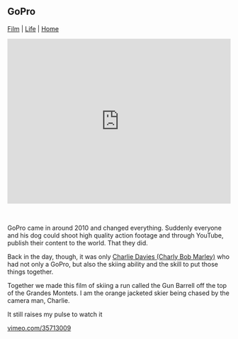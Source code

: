 ## GoPro

[Film](./) | [Life](../) | [Home](../../..)

<div style="padding:73.75% 0 0 0;position:relative;"><iframe src="https://player.vimeo.com/video/35713009?title=0&byline=0&portrait=0&autoplay=1" style="position:absolute;top:0;left:0;width:100%;height:100%;" frameborder="0" allow="autoplay; fullscreen" allowfullscreen></iframe></div><script src="https://player.vimeo.com/api/player.js"></script>

<div style="height: 32px"></div>

GoPro came in around 2010 and changed everything. Suddenly everyone and his dog could shoot high quality action footage and through YouTube, publish their content to the world. That they did.

Back in the day, though, it was only [Charlie Davies (Charly Bob Marley)](http://www.charliedaviesphotography.com) who had not only a GoPro, but also the skiing ability and the skill to put those things together.

Together we made this film of skiing a run called the Gun Barrell off the top of the Grandes Montets. I am the orange jacketed skier being chased by the camera man, Charlie.

It still raises my pulse to watch it

[vimeo.com/35713009](https://vimeo.com/35713009)
